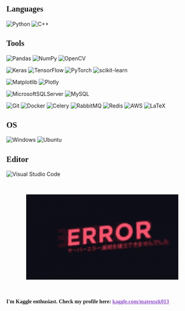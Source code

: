 <h2><b><span style="font-family: 'JetBrains Mono'">Languages</span></b></h2>

![Python](https://img.shields.io/badge/python-black?style=for-the-badge&logo=python&logoColor=white)
![C++](https://img.shields.io/badge/c++-black?style=for-the-badge&logo=c%2B%2B&logoColor=white)

<h2> <b><span style="font-family: 'JetBrains Mono'">Tools</span></b></h2>

![Pandas](https://img.shields.io/badge/pandas-black?style=for-the-badge&logo=pandas&logoColor=white)
![NumPy](https://img.shields.io/badge/numpy-black?style=for-the-badge&logo=numpy&logoColor=white)
![OpenCV](https://img.shields.io/badge/opencv-black?style=for-the-badge&logo=opencv&logoColor=white)

![Keras](https://img.shields.io/badge/Keras-black?style=for-the-badge&logo=Keras&logoColor=white)
![TensorFlow](https://img.shields.io/badge/TensorFlow-black?style=for-the-badge&logo=TensorFlow&logoColor=white)
![PyTorch](https://img.shields.io/badge/PyTorch-black?style=for-the-badge&logo=PyTorch&logoColor=white)
![scikit-learn](https://img.shields.io/badge/scikit--learn-black?style=for-the-badge&logo=scikit-learn&logoColor=white)

![Matplotlib](https://img.shields.io/badge/Matplotlib-black?style=for-the-badge&logo=Matplotlib&logoColor=black)
![Plotly](https://img.shields.io/badge/Plotly-black?style=for-the-badge&logo=plotly&logoColor=white)

![MicrosoftSQLServer](https://img.shields.io/badge/Microsoft%20SQL%20Server-black?style=for-the-badge&logo=microsoft%20sql%20server&logoColor=white)
![MySQL](https://img.shields.io/badge/mysql-black?style=for-the-badge&logo=mysql&logoColor=white)

![Git](https://img.shields.io/badge/git-black?style=for-the-badge&logo=git&logoColor=white)
![Docker](https://img.shields.io/badge/docker-black?style=for-the-badge&logo=docker&logoColor=white)
![Celery](https://img.shields.io/badge/celery-black?style=for-the-badge&logo=celery&logoColor=white)
![RabbitMQ](https://img.shields.io/badge/Rabbitmq-black?style=for-the-badge&logo=rabbitmq&logoColor=white)
![Redis](https://img.shields.io/badge/redis-black?style=for-the-badge&logo=redis&logoColor=white)
![AWS](https://img.shields.io/badge/AWS-black?style=for-the-badge&logo=amazon-aws&logoColor=white)
![LaTeX](https://img.shields.io/badge/latex-black?style=for-the-badge&logo=latex&logoColor=white)

<h2> <b><span style="font-family: 'JetBrains Mono'">OS</span></b></h2>

![Windows](https://img.shields.io/badge/Windows-black?style=for-the-badge&logo=windows&logoColor=white)
![Ubuntu](https://img.shields.io/badge/Ubuntu-black?style=for-the-badge&logo=ubuntu&logoColor=white)

<h2> <b><span style="font-family: 'JetBrains Mono'">Editor</span></b></h2>

![Visual Studio Code](https://img.shields.io/badge/Visual%20Studio%20Code-black?style=for-the-badge&logo=visual-studio-code&logoColor=white)

<br>
<p align="center">
    <img src="error.gif" width=400px>
</p>
<br>

<b><span style="font-family: 'JetBrains Mono'">I'm Kaggle enthusiast. Check my profile here: <a href="https://www.kaggle.com/mateuszk013" style="color: #9150CB">kaggle.com/mateuszk013</a></span></b>
